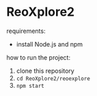 # ReoXplore2

requirements:
- install Node.js and npm

how to run the project:
1. clone this repository
2. `cd ReoXplore2/reoexplore`
3. `npm start`